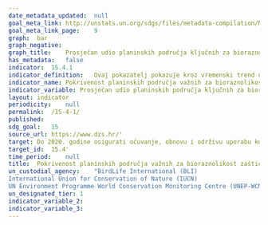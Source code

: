 ```yaml
---	
date_metadata_updated:	null
goal_meta_link:	http://unstats.un.org/sdgs/files/metadata-compilation/Metadata-Goal-15.pdf'
goal_meta_link_page:	9
graph:	bar
graph_negative:	
graph_title:	Prosječan udio planinskih područja ključnih za bioraznolikost (KBA) pokrivenih zaštićenim područjima
has_metadata:	false
indicator:	15.4.1
indicator_definition:	Ovaj pokazatelj pokazuje kroz vremenski trend u kojem je postotku svako planinsko područje, prepoznato kao važno za bioraznolikost (prema KBA kriterijima koji podrazumijevaju da područje treba značajno doprinositi globalnoj postojanosti bioraznolikosti), pokriveno određenim zaštićenim područjima i drugim učinkovitim mjerama očuvanja područja (OECMs).
indicator_name:	Pokrivenost planinskih područja važnih za bioraznolikost zaštićenim područjima
indicator_variable:	Prosječan udio planinskih područja ključnih za bioraznolikost (KBA) pokrivenih zaštićenim područjima (%)
layout:	indicator
periodicity:	null
permalink:	/15-4-1/
published:	
sdg_goal:	15
source_url:	https://www.dzs.hr/'
target:	Do 2020. godine osigurati očuvanje, obnovu i održivu uporabu kopnenih i unutrašnjih slatkovodnih ekosustava i njihovih usluga, posebice šuma, močvarnih područja, planina i suhih područja, sukladno obvezama iz međunarodnih sporazuma
target_id:	15.4'
time_period:	null
title:	Pokrivenost planinskih područja važnih za bioraznolikost zaštićenim područjima
un_custodial_agency:	"BirdLife International (BLI)
International Union for Conservation of Nature (IUCN)
UN Environment Programme World Conservation Monitoring Centre (UNEP-WCMC)"
un_designated_tier:	1
indicator_variable_2:	
indicator_variable_3:	
---	
```

